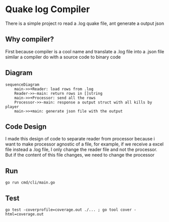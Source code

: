 # Quake log Compiler

There is a simple project ro read a .log quake file, ant generate a output json

## Why compiler?

First because compiler is a cool name and translate a .log file into a .json file similar a compiler do with a source code to binary code

## Diagram

```mermaid
sequenceDiagram
    main->>+Reader: load rows from .log
    Reader->>-main: return rows in []string
    main->>+Processor: send all the rows
    Processor->>-main: response a output struct with all kills by player
    main->>+main: generate json file with the output
```

## Code Design

I made this design of code to separate reader from processor because i want to make processor agnostic of a file, for example, if we receive a excel file instead a .log file, I only change the reader file and not the processor.
But if the content of this file changes, we need to change the processor

## Run

`go run cmd/cli/main.go`

## Test

`go test -coverprofile=coverage.out ./... ; go tool cover -html=coverage.out`
